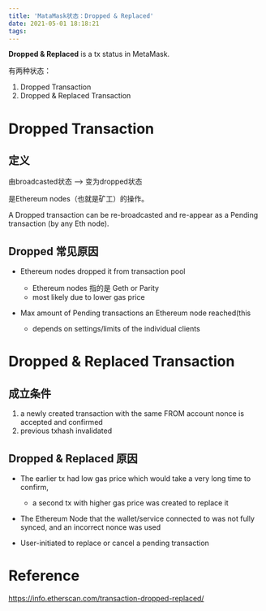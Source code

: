 ```yaml
---
title: 'MataMask状态：Dropped & Replaced'
date: 2021-05-01 18:18:21
tags:
---
```


__Dropped & Replaced__ is a tx status in MetaMask.

有两种状态：

1. Dropped Transaction
2. Dropped & Replaced Transaction

# Dropped Transaction

## 定义

由broadcasted状态 --> 变为dropped状态

是Ethereum nodes（也就是矿工）的操作。

A Dropped transaction can be re-broadcasted and re-appear as a Pending transaction (by any Eth node).

## Dropped 常见原因

- Ethereum nodes dropped it from transaction pool
  - Ethereum nodes 指的是 Geth or Parity
  - most likely due to lower gas price

- Max amount of Pending transactions an Ethereum node reached(this
  - depends on settings/limits of the individual clients

# Dropped & Replaced Transaction

## 成立条件

1. a newly created transaction with the same FROM account nonce is accepted and confirmed
2. previous txhash invalidated

## Dropped & Replaced 原因

- The earlier tx had low gas price which would take a very long time to confirm,
  - a second tx with higher gas price was created to replace it

- The Ethereum Node that the wallet/service connected to was not fully synced, and an incorrect nonce was used

- User-initiated to replace or cancel a pending transaction

# Reference

https://info.etherscan.com/transaction-dropped-replaced/

